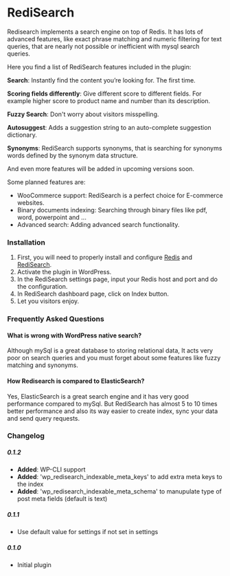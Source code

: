 # RediSearch

Redisearch implements a search engine on top of Redis. It has lots of advanced features, like exact phrase matching and numeric filtering for text queries, that are nearly not possible or inefficient with mysql search queries.

Here you find a list of RediSearch features included in the plugin:

**Search**: Instantly find the content you’re looking for. The first time.

**Scoring fields differently**: Give different score to different fields. For example higher score to product name and number than its description.

**Fuzzy Search**: Don't worry about visitors misspelling.

**Autosuggest**: Adds a suggestion string to an auto-complete suggestion dictionary.

**Synonyms**: RediSearch supports synonyms, that is searching for synonyms words defined by the synonym data structure.

And even more features will be added in upcoming versions soon.

Some planned features are:

*   WooCommerce support: RediSearch is a perfect choice for E-commerce websites.
*   Binary documents indexing: Searching through binary files like pdf, word, powerpoint and ...
*   Advanced search: Adding advanced search functionality.

### Installation
1. First, you will need to properly install and configure [Redis](https://redis.io/topics/quickstart) and [RediSearch](https://oss.redislabs.com/redisearch/Quick_Start/).
2. Activate the plugin in WordPress.
3. In the RediSearch settings page, input your Redis host and port and do the configuration.
4. In RediSearch dashboard page, click on Index button.
5. Let you visitors enjoy.


### Frequently Asked Questions

#### What is wrong with WordPress native search?

Although mySql is a great database to storing relational data, It acts very poor on search queries and you must forget about some features like fuzzy matching and synonyms.

#### How Redisearch is compared to ElasticSearch?

Yes, ElasticSearch is a great search engine and it has very good performance compared to mySql. But RediSearch has almost 5 to 10 times better performance and also its way easier to create index, sync your data and send query requests.

### Changelog


##### 0.1.2
* **Added**: WP-CLI support
* **Added**: 'wp_redisearch_indexable_meta_keys' to add extra meta keys to the index
* **Added**: 'wp_redisearch_indexable_meta_schema' to manupulate type of post meta fields (default is text)

##### 0.1.1
* Use default value for settings if not set in settings

##### 0.1.0
* Initial plugin
